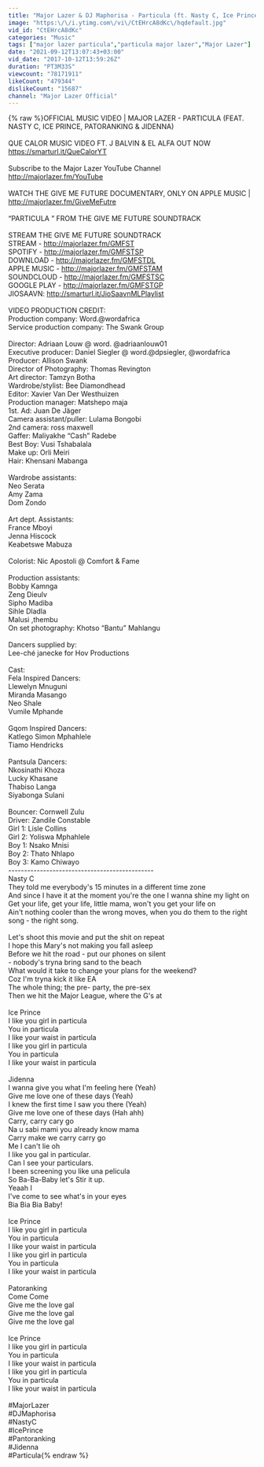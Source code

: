 ```yaml
---
title: "Major Lazer & DJ Maphorisa - Particula (ft. Nasty C, Ice Prince, Patoranking & Jidenna)(Music Video)"
image: "https:\/\/i.ytimg.com\/vi\/CtEHrcA8dKc\/hqdefault.jpg"
vid_id: "CtEHrcA8dKc"
categories: "Music"
tags: ["major lazer particula","particula major lazer","Major Lazer"]
date: "2021-09-12T13:07:43+03:00"
vid_date: "2017-10-12T13:59:26Z"
duration: "PT3M33S"
viewcount: "78171911"
likeCount: "479344"
dislikeCount: "15687"
channel: "Major Lazer Official"
---
```

{% raw %}OFFICIAL MUSIC VIDEO | MAJOR LAZER - PARTICULA (FEAT. NASTY C, ICE PRINCE, PATORANKING &amp; JIDENNA)<br /><br />QUE CALOR MUSIC VIDEO FT. J BALVIN &amp; EL ALFA OUT NOW <a rel="nofollow" target="blank" href="https://smarturl.it/QueCalorYT">https://smarturl.it/QueCalorYT</a><br /><br />Subscribe to the Major Lazer YouTube Channel <a rel="nofollow" target="blank" href="http://majorlazer.fm/YouTube">http://majorlazer.fm/YouTube</a><br /><br />WATCH THE GIVE ME FUTURE DOCUMENTARY, ONLY ON APPLE MUSIC | <a rel="nofollow" target="blank" href="http://majorlazer.fm/GiveMeFutre">http://majorlazer.fm/GiveMeFutre</a><br /><br />“PARTICULA ” FROM THE GIVE ME FUTURE SOUNDTRACK<br /><br />STREAM THE GIVE ME FUTURE SOUNDTRACK<br />STREAM - <a rel="nofollow" target="blank" href="http://majorlazer.fm/GMFST">http://majorlazer.fm/GMFST</a><br />SPOTIFY - <a rel="nofollow" target="blank" href="http://majorlazer.fm/GMFSTSP">http://majorlazer.fm/GMFSTSP</a><br />DOWNLOAD - <a rel="nofollow" target="blank" href="http://majorlazer.fm/GMFSTDL">http://majorlazer.fm/GMFSTDL</a><br />APPLE MUSIC - <a rel="nofollow" target="blank" href="http://majorlazer.fm/GMFSTAM">http://majorlazer.fm/GMFSTAM</a><br />SOUNDCLOUD - <a rel="nofollow" target="blank" href="http://majorlazer.fm/GMFSTSC">http://majorlazer.fm/GMFSTSC</a><br />GOOGLE PLAY - <a rel="nofollow" target="blank" href="http://majorlazer.fm/GMFSTGP">http://majorlazer.fm/GMFSTGP</a><br />JIOSAAVN: <a rel="nofollow" target="blank" href="http://smarturl.it/JioSaavnMLPlaylist">http://smarturl.it/JioSaavnMLPlaylist</a><br /><br />VIDEO PRODUCTION CREDIT:<br />Production company: Word.@wordafrica<br />Service production company: The Swank Group<br /><br />Director: Adriaan Louw @ word. @adriaanlouw01<br />Executive producer: Daniel Siegler @ word.@dpsiegler, @wordafrica<br />Producer: Allison Swank<br />Director of Photography: Thomas Revington<br />Art director: Tamzyn Botha<br />Wardrobe/stylist: Bee Diamondhead<br />Editor: Xavier Van Der Westhuizen<br />Production manager: Matshepo maja<br />1st. Ad: Juan De Jäger<br />Camera assistant/puller: Lulama Bongobi<br />2nd camera: ross maxwell<br />Gaffer: Maliyakhe “Cash” Radebe<br />Best Boy: Vusi Tshabalala<br />Make up: Orli Meiri<br />Hair: Khensani Mabanga<br /><br />Wardrobe assistants:<br />Neo Serata<br />Amy Zama<br />Dom Zondo<br /><br />Art dept. Assistants:<br />France Mboyi<br />Jenna Hiscock<br />Keabetswe Mabuza<br /><br />Colorist: Nic Apostoli @ Comfort &amp; Fame<br /><br />Production assistants:<br />Bobby Kamnga<br />Zeng Dieulv<br />Sipho Madiba<br />Sihle Dladla<br />Malusi ,thembu<br />On set photography: Khotso “Bantu” Mahlangu<br /><br />Dancers supplied by:<br />Lee-ché janecke for Hov Productions<br /><br />Cast:<br />Fela Inspired Dancers:<br />Llewelyn Mnuguni<br />Miranda Masango<br />Neo Shale<br />Vumile Mphande<br /><br />Gqom Inspired Dancers:<br />Katlego Simon Mphahlele<br />Tiamo Hendricks<br /><br />Pantsula Dancers:<br />Nkosinathi Khoza<br />Lucky Khasane<br />Thabiso Langa<br />Siyabonga Sulani<br /><br />Bouncer: Cornwell Zulu<br />Driver: Zandile Constable<br />Girl 1: Lisle Collins<br />Girl 2: Yoliswa Mphahlele<br />Boy 1: Nsako Mnisi<br />Boy 2: Thato Nhlapo<br />Boy 3: Kamo Chiwayo<br />----------------------------------------------<br />Nasty C <br />They told me everybody's 15 minutes in a different time zone <br />And since I have it at the moment you're the one I wanna shine my light on <br />Get your life, get your life, little mama, won't you get your life on <br />Ain't nothing cooler than the wrong moves, when you do them to the right song - the right song. <br /><br />Let's shoot this movie and put the shit on repeat <br />I hope this Mary's not making you fall asleep<br />Before we hit the road - put our phones on silent<br />- nobody's tryna bring sand to the beach <br />What would it take to change your plans for the weekend?<br />Coz I'm tryna kick it like EA<br />The whole thing; the pre- party, the pre-sex<br />Then we hit the Major League, where the G's at <br /><br />Ice Prince<br />I like you girl in particula <br />You in particula <br />I like your waist in particula<br />I like you girl in particula<br />You in particula<br />I like your waist in particula <br /><br />Jidenna<br />I wanna give you what I'm feeling here (Yeah)<br />Give me love one of these days (Yeah)<br />I knew the first time I saw you there (Yeah)<br />Give me love one of these days (Hah ahh)<br />Carry, carry cary go<br />Na u sabi mami you already know mama <br />Carry make we carry carry go<br />Me I can't lie oh<br />I like you gal in particular.<br />Can I see your particulars.<br />I been screening you like una pelicula<br />So Ba-Ba-Baby let's Stir it up.<br />Yeaah I<br />I've come to see what's in your eyes<br />Bia Bia Bia Baby!<br /><br />Ice Prince<br />I like you girl in particula <br />You in particula <br />I like your waist in particula<br />I like you girl in particula<br />You in particula<br />I like your waist in particula <br /><br />Patoranking<br />Come Come<br />Give me the love gal<br />Give me the love gal <br />Give me the love gal<br /><br />Ice Prince<br />I like you girl in particula <br />You in particula <br />I like your waist in particula<br />I like you girl in particula<br />You in particula<br />I like your waist in particula<br /><br />#MajorLazer<br />#DJMaphorisa<br />#NastyC<br />#IcePrince<br />#Pantoranking<br />#Jidenna<br />#Particula{% endraw %}
